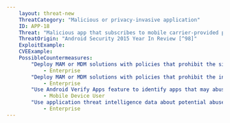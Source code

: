 ```yaml
---
    layout: threat-new
    ThreatCategory: "Malicious or privacy-invasive application"
    ID: APP-18
    Threat: "Malicious app that subscribes to mobile carrier-provided premium services without user authorization (i.e., WAP Fraud)"
    ThreatOrigin: "Android Security 2015 Year In Review [^98]"
    ExploitExample:
    CVEExample:
    PossibleCountermeasures:
        "Deploy MAM or MDM solutions with policies that prohibit the side-loading of apps, which may bypass security checks on the app.":
            - Enterprise
        "Deploy MAM or MDM solutions with policies that prohibit the installation of apps from 3rd party (unofficial) app stores.":
            - Enterprise
        "Use Android Verify Apps feature to identify apps that may abuse premium carrier services.":
            - Mobile Device User
        "Use application threat intelligence data about potential abuse of carrier services associated with apps installed on COPE or BYOD devices":
            - Enterprise
---
```


